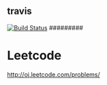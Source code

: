 ## travis
[![Build Status](https://travis-ci.org/yjyongz/Leetcode.svg?branch=master)](https://travis-ci.org/yjyongz/Leetcode)
#########

Leetcode
========
http://oj.leetcode.com/problems/
